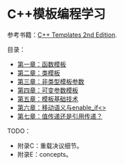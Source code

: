 # C++模板编程学习

参考书籍：[C++ Templates 2nd Edition](https://book.douban.com/subject/30226708/).

目录：
- [第一章：函数模板](01FunctionTemplate)
- [第二章：类模板](02ClassTemplate)
- [第三章：非类型模板参数](03NonTypeTemplateParameters)
- [第四章：可变参数模板](04VariadicTemplates)
- [第五章：模板基础技术](05TrickyBasics)
- [第六章：移动语义与enable_if<>](06MoveSemanticsAndEnableIf)
- [第七章：值传递还是引用传递？](07ByValueOrByReference)

TODO：
- 附录C：重载决议细节。
- 附录E：concepts。